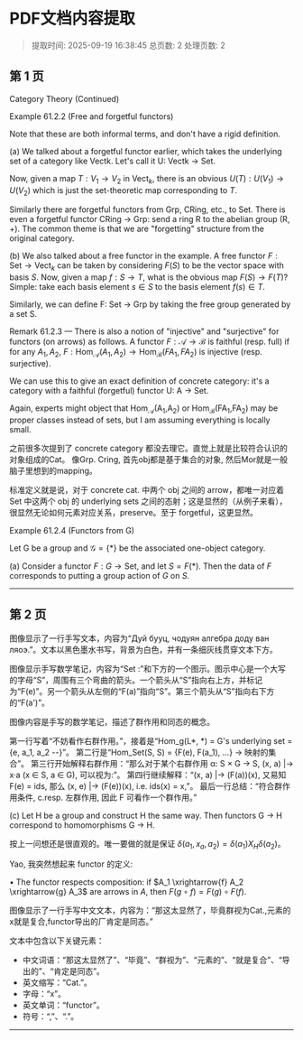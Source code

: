 # PDF文档内容提取
> 提取时间: 2025-09-19 16:38:45
> 总页数: 2
> 处理页数: 2

## 第 1 页

Category Theory (Continued)

Example 61.2.2 (Free and forgetful functors)

Note that these are both informal terms, and don't have a rigid definition.

(a) We talked about a forgetful functor earlier, which takes the underlying set of a category like Vectk. Let's call it U: Vectk → Set.

Now, given a map $T: V_1 \to V_2$ in $\text{Vect}_k$, there is an obvious $U(T): U(V_1) \to U(V_2)$ which is just the set-theoretic map corresponding to $T$.

Similarly there are forgetful functors from Grp, CRing, etc., to Set. There is even a forgetful functor CRing → Grp: send a ring R to the abelian group (R, +). The common theme is that we are "forgetting" structure from the original category.

(b) We also talked about a free functor in the example. A free functor $F: \text{Set} \rightarrow \text{Vect}_k$ can be taken by considering $F(S)$ to be the vector space with basis $S$. Now, given a map $f: S \rightarrow T$, what is the obvious map $F(S) \rightarrow F(T)$? Simple: take each basis element $s \in S$ to the basis element $f(s) \in T$.

Similarly, we can define F: Set → Grp by taking the free group generated by a set S.

Remark 61.2.3 — There is also a notion of "injective" and "surjective" for functors (on arrows) as follows. A functor $F: \mathcal{A} \rightarrow \mathcal{B}$ is faithful (resp. full) if for any $A_1, A_2$, $F: \text{Hom}_{\mathcal{A}}(A_1, A_2) \rightarrow \text{Hom}_{\mathcal{B}}(FA_1, FA_2)$ is injective (resp. surjective).

We can use this to give an exact definition of concrete category: it's a category with a faithful (forgetful) functor U: A → Set.

Again, experts might object that Hom$_{\mathcal{A}}$(A$_{1}$,A$_{2}$) or Hom$_{\mathcal{B}}$(FA$_{1}$,FA$_{2}$) may be proper classes instead of sets, but I am assuming everything is locally small.

之前很多次提到了 concrete category 都没去理它。直觉上就是比较符合认识的对象组成的Cat。
像Grp. Cring, 首先obj都是基于集合的对象, 然后Mor就是一般脑子里想到的mapping。

标准定义就是说，对于 concrete cat. 中两个 obj 之间的 arrow，都唯一对应着 Set 中这两个 obj 的 underlying sets 之间的态射；这是显然的（从例子来看），很显然无论如何元素对应关系，preserve。至于 forgetful，这更显然。

Example 61.2.4 (Functors from G)

Let G be a group and $\mathcal{G} = \{*\}$ be the associated one-object category.

(a) Consider a functor $F: G \to \text{Set}$, and let $S = F(*)$. Then the data of $F$ corresponds to putting a group action of $G$ on $S$.

---

## 第 2 页

图像显示了一行手写文本，内容为“Дуй бууц, чодуян алгебра доду ван ляоэ.”。文本以黑色墨水书写，背景为白色，并有一条细灰线贯穿文本下方。

图像显示手写数学笔记，内容为“Set :”和下方的一个图示。图示中心是一个大写的字母“S”，周围有三个弯曲的箭头。一个箭头从“S”指向右上方，并标记为“F(e)”。另一个箭头从左侧的“F(a)”指向“S”。第三个箭头从“S”指向右下方的“F(a')”。

图像内容是手写的数学笔记，描述了群作用和同态的概念。

第一行写着“不妨看作右群作用。”，接着是“Hom_g(L*, *) = G's underlying set = {e, a_1, a_2 --}”。
第二行是“Hom_Set(S, S) = {F(e), F(a_1), ...} -> 映射的集合”。
第三行开始解释右群作用：“那么对于某个右群作用 α: S × G -> S, (x, a) |-> x·a (x ∈ S, a ∈ G), 可以视为:”。
第四行继续解释：“(x, a) |-> (F(a))(x), 又易知 F(e) = ids, 那么 (x, e) |-> (F(e))(x), i.e. ids(x) = x,”。
最后一行总结：“符合群作用条件, c.resp. 左群作用, 因此 F 可看作一个群作用。”

(c) Let H be a group and construct H the same way. Then functors G → H correspond to homomorphisms G → H.

按上一问想还是很直观的。唯一要做的就是保证 $\delta(a_1, x_a, a_2) = \delta(a_1) X_H \delta(a_2)$。

Yao, 我突然想起来 functor 的定义:

• The functor respects composition: if $A_1 \xrightarrow{f} A_2 \xrightarrow{g} A_3$ are arrows in $A$, then $F(g \circ f) = F(g) \circ F(f)$.

图像显示了一行手写中文文本，内容为：“那这太显然了，毕竟群视为Cat.,元素的x就是复合,functor导出的厂肯定是同态。”

文本中包含以下关键元素：
- 中文词语：“那这太显然了”、“毕竟”、“群视为”、“元素的”、“就是复合”、“导出的”、“肯定是同态”。
- 英文缩写：“Cat.”。
- 字母：“x”。
- 英文单词：“functor”。
- 符号：“,”、“.”。

---

